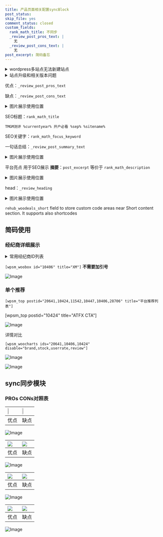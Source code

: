 ```yaml
---
title: 产品页面相关配置syncBlock
post_status: 
skip_file: yes
comment_status: closed
custom_fields:
  rank_math_title: 不同步
  _review_post_pros_text: |
    无
  _review_post_cons_text: |
    无
post_excerpt: 简码备忘
---
```

<details><summary>wordpress多站点无法新建站点</summary>

<li>和报错需要清理cookies一样的原因</li>
<li>wp-config.php里面<code>define( 'SUBDOMAIN_INSTALL', false );//子域名安装</code></li>
<li>新建子站点是用<code>define( 'SUBDOMAIN_INSTALL', true);//子域名安装</code> 完成以后，改成<code>false</code></li>
</details>

<details><summary>站点升级和相关版本问题</summary>

<p>wordpress：5.9.9
woocommerce：7.5.1
出现问题的地方：主题选项里面>><strong>Product layout >>compact style</strong></p>
<p>如何出现没有用过的字段 导致无法保存。先导出配置 然后进行修改，后面再次恢复即可。</p>
<p>出现部分字段无法显示时，需要返回默认布局后，对产品进行保存就好了。</p>
<p></p>
</details>

优点：`_review_post_pros_text`

缺点：`_review_post_cons_text`

<details><summary>图片展示使用位置</summary>

<img src="https://prod-files-secure.s3.us-west-2.amazonaws.com/39ed1227-6d7d-4570-be36-9ccd4a2c4241/f51d3d83-55d4-4bdf-9604-f37ec77ab556/Untitled.png?X-Amz-Algorithm=AWS4-HMAC-SHA256&X-Amz-Content-Sha256=UNSIGNED-PAYLOAD&X-Amz-Credential=ASIAZI2LB466TSIUXQ23%2F20250925%2Fus-west-2%2Fs3%2Faws4_request&X-Amz-Date=20250925T225516Z&X-Amz-Expires=3600&X-Amz-Security-Token=IQoJb3JpZ2luX2VjEPb%2F%2F%2F%2F%2F%2F%2F%2F%2F%2FwEaCXVzLXdlc3QtMiJGMEQCIA2mgcua2GOexccfJP9%2B2Drmd1l0LavnVShPG9tPu77YAiAxXI6pHrUutJaHodB7%2BWiRaHQwZKiuKXbJBKp6wVVQ2yr%2FAwh%2FEAAaDDYzNzQyMzE4MzgwNSIMyzu88HQxX5WeNK6sKtwD%2FVTx2EDagf1u80d6flYcnOtKz7dQoRnHd%2BHgryImS1gS6benZX9C3bnM85KJkXxnyfAE3Ezbgsh6MsaAxEVjPLgRhkr1%2FKieyF8u6jSMJ7Ec%2FUAbrDXZmZJOw413ApjjrYbGsgoAEU5XVZRSBGpgsPMdmjGi9eCgs2DD5Pcjk%2F3O1v4wVnY%2BHvy4STRwmnG9cFLhNfZIZYJvnpPf6yudfPVO3ztM4UwFrXbhmN1ogBTWG2QbyKc5zMyiswwDFVzqtoD6IWFrTyBsd3SYvH1BrSuzjN2qIN1ocSuHJIttuH95d3%2FrhDWsTm843%2Bha2IUoNSr6j11jd5WSAXdbAntaemrW1FsArMEKfyWKzASk%2B%2FeJrKCNXxDIqUlnpH%2FgEpGDqtE1POqD9r7wf2Vd6oG4C2pNbxT6hybuzsgH99DSMukoz%2F0jnJLjQ%2FQjsGkGyUQWfaRNohK6NlBDY0d2QT2B%2FaPtEqgFUrke%2BO0lw2mkvx34%2BEqWVqa%2FrZSYHIYswHqVbyfEqaxAh37tynwuDw%2FQ5IY5cCH%2BmfWL6Qj1agrQvY4qj2VRX3mao%2F2Q0uu%2BF17DyuPMX6mh6QCgt5OopQpSKGkw2G7mQa13h5UfjCcFwz9vZ5z1KtO4%2BAA5uGkwovbWxgY6pgGyrZs4u3%2Ba3FpW%2BbokB8qsaE%2BcJNWLP02VdbemzEvAgxFbkYV1hIyvF4ZJCTMUwbHrEihwYnfFZnZUONsSb884yGWrBxWr1AzWKV6UrsW1DrZABEq9vqZMd7ZSZp%2FLO4ny%2FeVxhR3zFCUV3vphVlRAf2raF834QAGGqObudMCNWTOLuZDl1D8%2BjUz%2Fz0YhTPEKYB04ACyDQKYlhTl%2FxYu1Y5fqB7lt&X-Amz-Signature=2ee46bc29579094f1490c2c5404e5bad7b624472cef4792c3b2b70f972365e65&X-Amz-SignedHeaders=host&x-amz-checksum-mode=ENABLED&x-id=GetObject" alt="Image">
</details>

SEO标题：`rank_math_title`

`TMGM测评 %currentyear% 开户必看 %sep% %sitename%`

SEO关键字：`rank_math_focus_keyword`

一句话总结：`_review_post_summary_text`

<details><summary>图片展示使用位置</summary>

<img src="https://prod-files-secure.s3.us-west-2.amazonaws.com/39ed1227-6d7d-4570-be36-9ccd4a2c4241/4b96a922-296c-4f4e-8630-d1c870cbce01/Untitled.png?X-Amz-Algorithm=AWS4-HMAC-SHA256&X-Amz-Content-Sha256=UNSIGNED-PAYLOAD&X-Amz-Credential=ASIAZI2LB4664ZRY6OKL%2F20250925%2Fus-west-2%2Fs3%2Faws4_request&X-Amz-Date=20250925T225516Z&X-Amz-Expires=3600&X-Amz-Security-Token=IQoJb3JpZ2luX2VjEPb%2F%2F%2F%2F%2F%2F%2F%2F%2F%2FwEaCXVzLXdlc3QtMiJHMEUCIQDBSEksR%2Bvoma60S5kdTTyPlO6PUUZIyCfU6e7iE7GWSQIgGj2EoHBrShyctxBdRTpfzEFAuuZ7UBQ9BVqKtU1IdOIq%2FwMIfxAAGgw2Mzc0MjMxODM4MDUiDGWqKBWmlMgEotzYJircA%2BXHLdlkqX7vKluFStxgsju3aGyXNNhA5oyGo%2FzduOlF8BgxMxmNUlR1vPLyrJ3LSzYLdsjOpTOrNYO1xbxTYguSoOsKVjHbqVe5T6Fbefc%2F1w4stVEu72RsAz1HTTHeE4k5zI0NQtrQnUL3G9x5q651XY%2BKyt0dNyzfEyFmF1T6MtGJZfhXDsjGClimOEBfergpvUoinH0XHw8Jvmf7A%2B7ckdw3NIBDJeEJlQ7Kw1sr1ZIRLGQ7pgbdClQH52PQQxUbTEWtapg9HzkG2XRm0oiPQzl1WEp3KSO9ecMmI5mhybtbWzB1WusJvrqAGddIBiATByyCeW5zlO5ACacGzMgcsZ80H6pLJlNPZwWFwJYuaEv%2BiIMMyQBdJ%2FR1eH0mDudxpbyNHEe9KrB19izsfcZwdrnpVTJk%2BN6ubHBLXZR1ZlY%2F15Wx2dMGJn%2FI%2FrfSVQ%2BdVfKwn9XfRB8%2BmjzquGu7YMbFnPWpmSBQ3nZrn9b1LkDNctfzHogP9E26YMCMjaoXZi%2Fs57QyySL3ueVCY91m6NWiWbdxMPocQ5SR0ijCOVYDCZep732juoOLMIP%2Bwi6DoW1dADygsycFRVjbpQfpgBRcoF7mJHi40S9el0eWOrFW2GaGLbUPRQMuMMn21sYGOqUBQIjCe1U5%2FJwBYLtPKTekdq2Y8R2O9Ow3r3%2Btt3FCENNYEiFXrabmYADOZK%2FwlfaiLspLFiumbFlgjqyMYnbjpANfMJUAmGamxK%2Fl8MBnKtAB6autVTPKhvOVdIotT%2BiVZpb0Na2iDymWwgsrvnwGgpOOkO1iOrw0msR1Nt6k2yD8utYBQFseO3tMylNj6I5sS72qXFFrJ7v2gcif8x1q2DTzzcKC&X-Amz-Signature=40d1b34011e9ce8ebe75bbcf3df7f97552f62d4408d906bfbdb6a9e5a70aa8e2&X-Amz-SignedHeaders=host&x-amz-checksum-mode=ENABLED&x-id=GetObject" alt="Image">
</details>

平台亮点 用于SEO展示 **摘要**：`post_excerpt`  等价于 `rank_math_description`

<details><summary>图片展示使用位置</summary>

<img src="https://prod-files-secure.s3.us-west-2.amazonaws.com/39ed1227-6d7d-4570-be36-9ccd4a2c4241/1ee11f63-b60a-4dfe-a7a7-d58ff23b5d88/Untitled.png?X-Amz-Algorithm=AWS4-HMAC-SHA256&X-Amz-Content-Sha256=UNSIGNED-PAYLOAD&X-Amz-Credential=ASIAZI2LB466Q6WVEB6L%2F20250925%2Fus-west-2%2Fs3%2Faws4_request&X-Amz-Date=20250925T225517Z&X-Amz-Expires=3600&X-Amz-Security-Token=IQoJb3JpZ2luX2VjEPb%2F%2F%2F%2F%2F%2F%2F%2F%2F%2FwEaCXVzLXdlc3QtMiJIMEYCIQDXm3s6PEeq0xvlQPltgRNyUNZkWHwpnIoKOq4eSjICHQIhAOfYXORCjvrSjz%2Bie%2BKe96UAW22D%2BAkSXTFqH8%2FyZiveKv8DCH8QABoMNjM3NDIzMTgzODA1Igx9GysbhxoRNKVy98kq3APi7tbZaCaDat7ZFkCdrWTxjE8rL2K15vIeKWLa6fqa2e0BCaXab6s%2F2igXdvNSlJIX9VkHbHyQMt0DkUau0Q4HmtCheHWfAsm8ADByQbNMuw1h%2B%2Bl94GKuImj7kS2cxtPDwhpd3kzN%2BfthWwIgF9oZMU6H4Wbd2UjYXXuwY8kLPEAw%2B8M7cflCEfa2Nz3COuQtVaWAUOwWqpjeUW03HUGfu8vO%2BbA%2F839hLK4fyDIuFhixLQ0DBdUJCMl0H9Kd0mFQdMvAz6raP113CymoP410yii8uP9h2AwrvSIRRucGJr%2B96xyY%2BpT2AJlX37H2qDs9gjZdJ38PNHd6Fw6iw9a%2F4bC7%2Bp7qhtO9JyIYb3YVFWSyAEMawJXxhVo1XaSsr4HXOlOqyBSloO%2F6hANMVQEbS%2BCfw5qPBXsKMPsvbXFfZG9tq9fLEEuT2%2F%2BCZvTA3p%2FP8xWjy2laqMnBYHlhF%2F0K5AfO%2FhT4cLFIzNHowc%2FbOBwzXkGDB4vPmOukeGl%2F21dGIh%2FPKxtJrEIJdaz7CrdLTYCyCA731ynGLaHWtvxm%2B1vxAhmRWPNTYG41h2M9%2BdSpH4%2B226f8%2F1udzSKID727yTZGHVs0tWaqGWIY5W4KsxO2Ed3xPGJLi9GZ1TC49tbGBjqkAf6sY4%2BHSYrGqlPAiZ8bd8jzEzndng3OPMEwX82uKuboXgWOMA%2BfSRobBocKgKn4px3UdGynwhMdHNZO1Yy%2B%2B84YZg5OXziH4ZDc80mlGyIRnxnr8Qh6417evzLYg%2BCFUThRa62W9a1KULRsPTyPY65453qACHtVnFTMqclaFziuTufGzp%2BIsKdF6M3wlRke1%2FWguedQNDaiYR8vlYsUCTK9aKq1&X-Amz-Signature=4a3586c880b6eb598238ded66f9cd718345095964c5acea8bc4e54d77cfb35c1&X-Amz-SignedHeaders=host&x-amz-checksum-mode=ENABLED&x-id=GetObject" alt="Image">
<img src="https://prod-files-secure.s3.us-west-2.amazonaws.com/39ed1227-6d7d-4570-be36-9ccd4a2c4241/ad4118b5-78d8-4fbe-801e-3b29b5d99c01/Untitled.png?X-Amz-Algorithm=AWS4-HMAC-SHA256&X-Amz-Content-Sha256=UNSIGNED-PAYLOAD&X-Amz-Credential=ASIAZI2LB466Q6WVEB6L%2F20250925%2Fus-west-2%2Fs3%2Faws4_request&X-Amz-Date=20250925T225517Z&X-Amz-Expires=3600&X-Amz-Security-Token=IQoJb3JpZ2luX2VjEPb%2F%2F%2F%2F%2F%2F%2F%2F%2F%2FwEaCXVzLXdlc3QtMiJIMEYCIQDXm3s6PEeq0xvlQPltgRNyUNZkWHwpnIoKOq4eSjICHQIhAOfYXORCjvrSjz%2Bie%2BKe96UAW22D%2BAkSXTFqH8%2FyZiveKv8DCH8QABoMNjM3NDIzMTgzODA1Igx9GysbhxoRNKVy98kq3APi7tbZaCaDat7ZFkCdrWTxjE8rL2K15vIeKWLa6fqa2e0BCaXab6s%2F2igXdvNSlJIX9VkHbHyQMt0DkUau0Q4HmtCheHWfAsm8ADByQbNMuw1h%2B%2Bl94GKuImj7kS2cxtPDwhpd3kzN%2BfthWwIgF9oZMU6H4Wbd2UjYXXuwY8kLPEAw%2B8M7cflCEfa2Nz3COuQtVaWAUOwWqpjeUW03HUGfu8vO%2BbA%2F839hLK4fyDIuFhixLQ0DBdUJCMl0H9Kd0mFQdMvAz6raP113CymoP410yii8uP9h2AwrvSIRRucGJr%2B96xyY%2BpT2AJlX37H2qDs9gjZdJ38PNHd6Fw6iw9a%2F4bC7%2Bp7qhtO9JyIYb3YVFWSyAEMawJXxhVo1XaSsr4HXOlOqyBSloO%2F6hANMVQEbS%2BCfw5qPBXsKMPsvbXFfZG9tq9fLEEuT2%2F%2BCZvTA3p%2FP8xWjy2laqMnBYHlhF%2F0K5AfO%2FhT4cLFIzNHowc%2FbOBwzXkGDB4vPmOukeGl%2F21dGIh%2FPKxtJrEIJdaz7CrdLTYCyCA731ynGLaHWtvxm%2B1vxAhmRWPNTYG41h2M9%2BdSpH4%2B226f8%2F1udzSKID727yTZGHVs0tWaqGWIY5W4KsxO2Ed3xPGJLi9GZ1TC49tbGBjqkAf6sY4%2BHSYrGqlPAiZ8bd8jzEzndng3OPMEwX82uKuboXgWOMA%2BfSRobBocKgKn4px3UdGynwhMdHNZO1Yy%2B%2B84YZg5OXziH4ZDc80mlGyIRnxnr8Qh6417evzLYg%2BCFUThRa62W9a1KULRsPTyPY65453qACHtVnFTMqclaFziuTufGzp%2BIsKdF6M3wlRke1%2FWguedQNDaiYR8vlYsUCTK9aKq1&X-Amz-Signature=ae8fd92498ba52cd3972cb5389a4e98c2fbd101ff2cda720630931d7cf59cf39&X-Amz-SignedHeaders=host&x-amz-checksum-mode=ENABLED&x-id=GetObject" alt="Image">
<img src="https://prod-files-secure.s3.us-west-2.amazonaws.com/39ed1227-6d7d-4570-be36-9ccd4a2c4241/a38cf7c9-a79c-4b64-9e94-13589fe0758b/Untitled.png?X-Amz-Algorithm=AWS4-HMAC-SHA256&X-Amz-Content-Sha256=UNSIGNED-PAYLOAD&X-Amz-Credential=ASIAZI2LB466Q6WVEB6L%2F20250925%2Fus-west-2%2Fs3%2Faws4_request&X-Amz-Date=20250925T225517Z&X-Amz-Expires=3600&X-Amz-Security-Token=IQoJb3JpZ2luX2VjEPb%2F%2F%2F%2F%2F%2F%2F%2F%2F%2FwEaCXVzLXdlc3QtMiJIMEYCIQDXm3s6PEeq0xvlQPltgRNyUNZkWHwpnIoKOq4eSjICHQIhAOfYXORCjvrSjz%2Bie%2BKe96UAW22D%2BAkSXTFqH8%2FyZiveKv8DCH8QABoMNjM3NDIzMTgzODA1Igx9GysbhxoRNKVy98kq3APi7tbZaCaDat7ZFkCdrWTxjE8rL2K15vIeKWLa6fqa2e0BCaXab6s%2F2igXdvNSlJIX9VkHbHyQMt0DkUau0Q4HmtCheHWfAsm8ADByQbNMuw1h%2B%2Bl94GKuImj7kS2cxtPDwhpd3kzN%2BfthWwIgF9oZMU6H4Wbd2UjYXXuwY8kLPEAw%2B8M7cflCEfa2Nz3COuQtVaWAUOwWqpjeUW03HUGfu8vO%2BbA%2F839hLK4fyDIuFhixLQ0DBdUJCMl0H9Kd0mFQdMvAz6raP113CymoP410yii8uP9h2AwrvSIRRucGJr%2B96xyY%2BpT2AJlX37H2qDs9gjZdJ38PNHd6Fw6iw9a%2F4bC7%2Bp7qhtO9JyIYb3YVFWSyAEMawJXxhVo1XaSsr4HXOlOqyBSloO%2F6hANMVQEbS%2BCfw5qPBXsKMPsvbXFfZG9tq9fLEEuT2%2F%2BCZvTA3p%2FP8xWjy2laqMnBYHlhF%2F0K5AfO%2FhT4cLFIzNHowc%2FbOBwzXkGDB4vPmOukeGl%2F21dGIh%2FPKxtJrEIJdaz7CrdLTYCyCA731ynGLaHWtvxm%2B1vxAhmRWPNTYG41h2M9%2BdSpH4%2B226f8%2F1udzSKID727yTZGHVs0tWaqGWIY5W4KsxO2Ed3xPGJLi9GZ1TC49tbGBjqkAf6sY4%2BHSYrGqlPAiZ8bd8jzEzndng3OPMEwX82uKuboXgWOMA%2BfSRobBocKgKn4px3UdGynwhMdHNZO1Yy%2B%2B84YZg5OXziH4ZDc80mlGyIRnxnr8Qh6417evzLYg%2BCFUThRa62W9a1KULRsPTyPY65453qACHtVnFTMqclaFziuTufGzp%2BIsKdF6M3wlRke1%2FWguedQNDaiYR8vlYsUCTK9aKq1&X-Amz-Signature=f068838552d01ef94391b5627fbde58d6338d6fec62cc13c0d1792c125e47c60&X-Amz-SignedHeaders=host&x-amz-checksum-mode=ENABLED&x-id=GetObject" alt="Image">
<img src="https://prod-files-secure.s3.us-west-2.amazonaws.com/39ed1227-6d7d-4570-be36-9ccd4a2c4241/7da6fc1e-d2ac-42ae-8c75-cb5749aa18f6/Untitled.png?X-Amz-Algorithm=AWS4-HMAC-SHA256&X-Amz-Content-Sha256=UNSIGNED-PAYLOAD&X-Amz-Credential=ASIAZI2LB466Q6WVEB6L%2F20250925%2Fus-west-2%2Fs3%2Faws4_request&X-Amz-Date=20250925T225517Z&X-Amz-Expires=3600&X-Amz-Security-Token=IQoJb3JpZ2luX2VjEPb%2F%2F%2F%2F%2F%2F%2F%2F%2F%2FwEaCXVzLXdlc3QtMiJIMEYCIQDXm3s6PEeq0xvlQPltgRNyUNZkWHwpnIoKOq4eSjICHQIhAOfYXORCjvrSjz%2Bie%2BKe96UAW22D%2BAkSXTFqH8%2FyZiveKv8DCH8QABoMNjM3NDIzMTgzODA1Igx9GysbhxoRNKVy98kq3APi7tbZaCaDat7ZFkCdrWTxjE8rL2K15vIeKWLa6fqa2e0BCaXab6s%2F2igXdvNSlJIX9VkHbHyQMt0DkUau0Q4HmtCheHWfAsm8ADByQbNMuw1h%2B%2Bl94GKuImj7kS2cxtPDwhpd3kzN%2BfthWwIgF9oZMU6H4Wbd2UjYXXuwY8kLPEAw%2B8M7cflCEfa2Nz3COuQtVaWAUOwWqpjeUW03HUGfu8vO%2BbA%2F839hLK4fyDIuFhixLQ0DBdUJCMl0H9Kd0mFQdMvAz6raP113CymoP410yii8uP9h2AwrvSIRRucGJr%2B96xyY%2BpT2AJlX37H2qDs9gjZdJ38PNHd6Fw6iw9a%2F4bC7%2Bp7qhtO9JyIYb3YVFWSyAEMawJXxhVo1XaSsr4HXOlOqyBSloO%2F6hANMVQEbS%2BCfw5qPBXsKMPsvbXFfZG9tq9fLEEuT2%2F%2BCZvTA3p%2FP8xWjy2laqMnBYHlhF%2F0K5AfO%2FhT4cLFIzNHowc%2FbOBwzXkGDB4vPmOukeGl%2F21dGIh%2FPKxtJrEIJdaz7CrdLTYCyCA731ynGLaHWtvxm%2B1vxAhmRWPNTYG41h2M9%2BdSpH4%2B226f8%2F1udzSKID727yTZGHVs0tWaqGWIY5W4KsxO2Ed3xPGJLi9GZ1TC49tbGBjqkAf6sY4%2BHSYrGqlPAiZ8bd8jzEzndng3OPMEwX82uKuboXgWOMA%2BfSRobBocKgKn4px3UdGynwhMdHNZO1Yy%2B%2B84YZg5OXziH4ZDc80mlGyIRnxnr8Qh6417evzLYg%2BCFUThRa62W9a1KULRsPTyPY65453qACHtVnFTMqclaFziuTufGzp%2BIsKdF6M3wlRke1%2FWguedQNDaiYR8vlYsUCTK9aKq1&X-Amz-Signature=616fbe610ea22625746a288e598295e69433069c941851ad568eafb1b62ca55f&X-Amz-SignedHeaders=host&x-amz-checksum-mode=ENABLED&x-id=GetObject" alt="Image">
<img src="https://prod-files-secure.s3.us-west-2.amazonaws.com/39ed1227-6d7d-4570-be36-9ccd4a2c4241/7e97f40a-eaee-47f5-b2f9-475f96808fa7/Untitled.png?X-Amz-Algorithm=AWS4-HMAC-SHA256&X-Amz-Content-Sha256=UNSIGNED-PAYLOAD&X-Amz-Credential=ASIAZI2LB466Q6WVEB6L%2F20250925%2Fus-west-2%2Fs3%2Faws4_request&X-Amz-Date=20250925T225517Z&X-Amz-Expires=3600&X-Amz-Security-Token=IQoJb3JpZ2luX2VjEPb%2F%2F%2F%2F%2F%2F%2F%2F%2F%2FwEaCXVzLXdlc3QtMiJIMEYCIQDXm3s6PEeq0xvlQPltgRNyUNZkWHwpnIoKOq4eSjICHQIhAOfYXORCjvrSjz%2Bie%2BKe96UAW22D%2BAkSXTFqH8%2FyZiveKv8DCH8QABoMNjM3NDIzMTgzODA1Igx9GysbhxoRNKVy98kq3APi7tbZaCaDat7ZFkCdrWTxjE8rL2K15vIeKWLa6fqa2e0BCaXab6s%2F2igXdvNSlJIX9VkHbHyQMt0DkUau0Q4HmtCheHWfAsm8ADByQbNMuw1h%2B%2Bl94GKuImj7kS2cxtPDwhpd3kzN%2BfthWwIgF9oZMU6H4Wbd2UjYXXuwY8kLPEAw%2B8M7cflCEfa2Nz3COuQtVaWAUOwWqpjeUW03HUGfu8vO%2BbA%2F839hLK4fyDIuFhixLQ0DBdUJCMl0H9Kd0mFQdMvAz6raP113CymoP410yii8uP9h2AwrvSIRRucGJr%2B96xyY%2BpT2AJlX37H2qDs9gjZdJ38PNHd6Fw6iw9a%2F4bC7%2Bp7qhtO9JyIYb3YVFWSyAEMawJXxhVo1XaSsr4HXOlOqyBSloO%2F6hANMVQEbS%2BCfw5qPBXsKMPsvbXFfZG9tq9fLEEuT2%2F%2BCZvTA3p%2FP8xWjy2laqMnBYHlhF%2F0K5AfO%2FhT4cLFIzNHowc%2FbOBwzXkGDB4vPmOukeGl%2F21dGIh%2FPKxtJrEIJdaz7CrdLTYCyCA731ynGLaHWtvxm%2B1vxAhmRWPNTYG41h2M9%2BdSpH4%2B226f8%2F1udzSKID727yTZGHVs0tWaqGWIY5W4KsxO2Ed3xPGJLi9GZ1TC49tbGBjqkAf6sY4%2BHSYrGqlPAiZ8bd8jzEzndng3OPMEwX82uKuboXgWOMA%2BfSRobBocKgKn4px3UdGynwhMdHNZO1Yy%2B%2B84YZg5OXziH4ZDc80mlGyIRnxnr8Qh6417evzLYg%2BCFUThRa62W9a1KULRsPTyPY65453qACHtVnFTMqclaFziuTufGzp%2BIsKdF6M3wlRke1%2FWguedQNDaiYR8vlYsUCTK9aKq1&X-Amz-Signature=df3ed8ea7320fefaf9946066af0a8effe3cceb8002719ad9092bb4f32c37b9fe&X-Amz-SignedHeaders=host&x-amz-checksum-mode=ENABLED&x-id=GetObject" alt="Image">
</details>

head：`_review_heading`

<details><summary>图片展示使用位置</summary>

<img src="https://prod-files-secure.s3.us-west-2.amazonaws.com/39ed1227-6d7d-4570-be36-9ccd4a2c4241/3a4650ad-9887-415c-889a-edd51fa54f27/Untitled.png?X-Amz-Algorithm=AWS4-HMAC-SHA256&X-Amz-Content-Sha256=UNSIGNED-PAYLOAD&X-Amz-Credential=ASIAZI2LB4662QKFWJNS%2F20250925%2Fus-west-2%2Fs3%2Faws4_request&X-Amz-Date=20250925T225517Z&X-Amz-Expires=3600&X-Amz-Security-Token=IQoJb3JpZ2luX2VjEPb%2F%2F%2F%2F%2F%2F%2F%2F%2F%2FwEaCXVzLXdlc3QtMiJHMEUCIA62KUvEywVKXmk%2F%2FW6VZvdrD5qCO5V4cezvMy3XjHGaAiEAk745l1J5P2mZbu1oucbGcLGfD%2Bh7F4%2Ff4FT%2F%2Bh%2BYstwq%2FwMIfxAAGgw2Mzc0MjMxODM4MDUiDN9%2F5Ai1WF7mr1kpFCrcAzf3ckgUZuuDrTUQZihC5a7IE8cVms%2BfJpNegExRum9iU2wnEl1IVhopmLrDdNZYsrBHqWwAw8s5wy%2FTgoYwtKmQnunHcv83W31i7GMkvBtgqY33qHJniSGVnB%2BYa%2F1l3fLP%2BrinDPLG6LnUNy3y4%2FvXPFZ%2FpAFaXErvU6U5rdE3VpPr6MykcNqPxaB7aivLSUdIOiBE%2BX723qJN9Yl%2FHN0ABJCDgpKz%2BUGtpZIFvW45FWHPBSxM6JN%2Bc3sI8t216gEPz8ZSl5lmhyB6e1%2BAWvaENu1ySAcQRJPb5aHSUa7IJ7v59xMzOeg6ujdcZRH8eYO4ljOYAv715Wflb%2BiIM18uTJUnz0xYWyqtaWRLflwTkPF69zEWFm4Qs%2BFI0Jx%2FL0S7ORKgnDqZl8L0XodJb3%2BZBOvcuTh6JJpv28sHO%2B45a4Qzyx%2BLOHAepB1BrpLNVcaeo6F%2FMyRNkdLGoKeHT5FOwwHMfsDkqfDv8mMpA7WCtw%2BkK26xUdsXku7gcssZxnMkXbSoCdE%2FhZZ89TiWNBs4MqiWMs8VUq2VumIq5HoL%2BEhmww046Mw6PM26pL1yzV78%2FcN9n78KGEB62wwRqq%2BHKjJuADwGy0ELuI81%2FrXPgvOHhASXLEfzwFp%2BMML21sYGOqUBmbg%2FzYDvTblSLFjvqUBjWw0EELYXll79cc4vOUU3zr2673Er8kGYNwo7UGv4k3NWGaS1CgPozYboh8j7TnyISuW8cnOBwx21phLCHgeGZT%2FsLgiR5k%2BYO07UlPOssm5aUCcA3%2FTTRnXKpEvGfN9ad8PcgwYAABrpNRzHv1yF9SrmW802nGpdJHov5hbXEy8EzXVdSPPrBXlbIAVKzdiB31ms2q56&X-Amz-Signature=3e14c871def1ddf1b379ae95acc1561303115ec7c1afb09e00e3e81ba95ccefb&X-Amz-SignedHeaders=host&x-amz-checksum-mode=ENABLED&x-id=GetObject" alt="Image">
</details>

`rehub_woodeals_short`	field to store custom code areas near Short content section. It supports also shortcodes



## 简码使用

### 经纪商详细展示

<details><summary>常用经纪商ID列表</summary>

<pre><code class="php">嘉盛 ===> 20641  [wpsm_woobox id="20641" title="嘉盛"]
易信easymarkets ===> 11542  [wpsm_woobox id="11542" title="易信easymarkets"]
ATFX外汇 ===> 10424  [wpsm_woobox id="10424" title="ATFX"]
XM ===> 10406  [wpsm_woobox id="10406" title="XM"]
TMGM ===> 29622  [wpsm_woobox id="29622" title="TMGM"]
HYCM ===> 10447  [wpsm_woobox id="10447" title="HYCM"]
fpmarkets澳福外汇 ===> 20639  [wpsm_woobox id="20639" title="fpmarkets澳福外汇"]</code></pre>
</details>

`[wpsm_woobox id="10406" title="XM"]` **不需要加引号**

![Image](https://prod-files-secure.s3.us-west-2.amazonaws.com/39ed1227-6d7d-4570-be36-9ccd4a2c4241/4f898f9d-0fa7-4e43-acd3-ac6bc7be575a/Untitled.png?X-Amz-Algorithm=AWS4-HMAC-SHA256&X-Amz-Content-Sha256=UNSIGNED-PAYLOAD&X-Amz-Credential=ASIAZI2LB466W7TAOMDS%2F20250925%2Fus-west-2%2Fs3%2Faws4_request&X-Amz-Date=20250925T225515Z&X-Amz-Expires=3600&X-Amz-Security-Token=IQoJb3JpZ2luX2VjEPb%2F%2F%2F%2F%2F%2F%2F%2F%2F%2FwEaCXVzLXdlc3QtMiJIMEYCIQCTNAoMsTrYKj%2FetzabbD2QM5HX%2FU1a9atorwVKyLMqsAIhAM7f5weTlcI6kT1oQiAxEZQyZoJ2PGt5rvJaPZjcvRNXKv8DCH8QABoMNjM3NDIzMTgzODA1Igx9R%2F2Bj2OSw82YnRQq3ANHZZhI9naTOBj8YkEMebeuhVYguYC216XPTWJJ9TXO82Wrkz96Q7YzOMeYAeAhSpX9RwAOqhpSTTq2n64Ua7l7JtBViTtA6idQBJLS%2FSoEDbyKXm8U5wfZT5yJGdA0Ix8C7fy%2BGzcdnkYAm%2BNhl0NWOzOMJfNeQE4s0x8LKkAavybyDcWjitaa0nAB2j8UQ%2BgrXOW6bGsp5zxXVw9NvqMAaaSxqklUF39NjII24x6%2BuHYh%2BJel4N7AAhuIOFuR5vwD%2FiG6zFO8Qb69sFdgbMs%2B3p3TqnghWg6pSE4%2FCzm3CyVAOHEtH17uHFaF6uzGWDaMj7m%2Bvoh%2FkuTaH2MxmVgktuYEJMe1EY6mbDwKRc1Z%2FNB6PPCJabx19YMsv%2FUvxeRIXcHaLICm4cXwiEdYPyFtGeZKu3d3DCss5%2FTdsda955T59xGFDCkI9vZoeiGD%2B%2BBPKeSc7ASPcdisOhpr8cXx%2B21CrAabfvUrUnB7Z2fRt054vEPoYIzau0ICYLNyGn0%2FbpN0hpofQClDR8MDSkH%2F0CVUMJU6tgqg9O%2BJ4COQvdXeGwzPIhqk3xsk5Q7z0UJL4DKKYOLqvXNyKJ%2Fhd8HVOVfsPDWSwCyXfCZQ0jZBlEF5rkAO6OTC4NrMFTDk9dbGBjqkAbQW7I6uo4aFaxkJiWHWtG25gf%2FwF05PBHRG5cw5H%2B4nQDDijKBCDnIeOdMAyoT7TjwerF5T2TSilLBtSDwVHTFagVBxyze9%2FEMCgh4GADZkpN3Jisri1pO4u3gwcHx6OVcjT%2BJm8YdLeDhViHw%2Ffz6PPVi5l0gYxSyTXXntzSvhLnx%2FVOCjXU01%2Flhlgxz2ZwSHafQosqubLO%2FnQnPuZJSjFVrA&X-Amz-Signature=20346cfccb77d1e6cff6c2c42bd725a8f406dbe1e9b6023d81225ed59c9e58ff&X-Amz-SignedHeaders=host&x-amz-checksum-mode=ENABLED&x-id=GetObject)

### 单个推荐
`[wpsm_top postid="20641,10424,11542,10447,10406,28706" title="平台推荐列表"]`

[wpsm_top postid="10424" title="ATFX CTA"]

![Image](https://prod-files-secure.s3.us-west-2.amazonaws.com/39ed1227-6d7d-4570-be36-9ccd4a2c4241/5ac620dc-51a8-48b6-b55d-91f47299193c/Untitled.png?X-Amz-Algorithm=AWS4-HMAC-SHA256&X-Amz-Content-Sha256=UNSIGNED-PAYLOAD&X-Amz-Credential=ASIAZI2LB466W7TAOMDS%2F20250925%2Fus-west-2%2Fs3%2Faws4_request&X-Amz-Date=20250925T225515Z&X-Amz-Expires=3600&X-Amz-Security-Token=IQoJb3JpZ2luX2VjEPb%2F%2F%2F%2F%2F%2F%2F%2F%2F%2FwEaCXVzLXdlc3QtMiJIMEYCIQCTNAoMsTrYKj%2FetzabbD2QM5HX%2FU1a9atorwVKyLMqsAIhAM7f5weTlcI6kT1oQiAxEZQyZoJ2PGt5rvJaPZjcvRNXKv8DCH8QABoMNjM3NDIzMTgzODA1Igx9R%2F2Bj2OSw82YnRQq3ANHZZhI9naTOBj8YkEMebeuhVYguYC216XPTWJJ9TXO82Wrkz96Q7YzOMeYAeAhSpX9RwAOqhpSTTq2n64Ua7l7JtBViTtA6idQBJLS%2FSoEDbyKXm8U5wfZT5yJGdA0Ix8C7fy%2BGzcdnkYAm%2BNhl0NWOzOMJfNeQE4s0x8LKkAavybyDcWjitaa0nAB2j8UQ%2BgrXOW6bGsp5zxXVw9NvqMAaaSxqklUF39NjII24x6%2BuHYh%2BJel4N7AAhuIOFuR5vwD%2FiG6zFO8Qb69sFdgbMs%2B3p3TqnghWg6pSE4%2FCzm3CyVAOHEtH17uHFaF6uzGWDaMj7m%2Bvoh%2FkuTaH2MxmVgktuYEJMe1EY6mbDwKRc1Z%2FNB6PPCJabx19YMsv%2FUvxeRIXcHaLICm4cXwiEdYPyFtGeZKu3d3DCss5%2FTdsda955T59xGFDCkI9vZoeiGD%2B%2BBPKeSc7ASPcdisOhpr8cXx%2B21CrAabfvUrUnB7Z2fRt054vEPoYIzau0ICYLNyGn0%2FbpN0hpofQClDR8MDSkH%2F0CVUMJU6tgqg9O%2BJ4COQvdXeGwzPIhqk3xsk5Q7z0UJL4DKKYOLqvXNyKJ%2Fhd8HVOVfsPDWSwCyXfCZQ0jZBlEF5rkAO6OTC4NrMFTDk9dbGBjqkAbQW7I6uo4aFaxkJiWHWtG25gf%2FwF05PBHRG5cw5H%2B4nQDDijKBCDnIeOdMAyoT7TjwerF5T2TSilLBtSDwVHTFagVBxyze9%2FEMCgh4GADZkpN3Jisri1pO4u3gwcHx6OVcjT%2BJm8YdLeDhViHw%2Ffz6PPVi5l0gYxSyTXXntzSvhLnx%2FVOCjXU01%2Flhlgxz2ZwSHafQosqubLO%2FnQnPuZJSjFVrA&X-Amz-Signature=ca71535cad50abd7634e1d8670dc7b70b56eaccf07470460eaeb623121ce79d2&X-Amz-SignedHeaders=host&x-amz-checksum-mode=ENABLED&x-id=GetObject)

详情对比

`[wpsm_woocharts ids="20641,10406,10424" disable="brand,stock,userrate,review"]`

![Image](https://prod-files-secure.s3.us-west-2.amazonaws.com/39ed1227-6d7d-4570-be36-9ccd4a2c4241/bf3ba45f-b9f3-4295-8aef-b4a495fd25f4/Untitled.png?X-Amz-Algorithm=AWS4-HMAC-SHA256&X-Amz-Content-Sha256=UNSIGNED-PAYLOAD&X-Amz-Credential=ASIAZI2LB466W7TAOMDS%2F20250925%2Fus-west-2%2Fs3%2Faws4_request&X-Amz-Date=20250925T225515Z&X-Amz-Expires=3600&X-Amz-Security-Token=IQoJb3JpZ2luX2VjEPb%2F%2F%2F%2F%2F%2F%2F%2F%2F%2FwEaCXVzLXdlc3QtMiJIMEYCIQCTNAoMsTrYKj%2FetzabbD2QM5HX%2FU1a9atorwVKyLMqsAIhAM7f5weTlcI6kT1oQiAxEZQyZoJ2PGt5rvJaPZjcvRNXKv8DCH8QABoMNjM3NDIzMTgzODA1Igx9R%2F2Bj2OSw82YnRQq3ANHZZhI9naTOBj8YkEMebeuhVYguYC216XPTWJJ9TXO82Wrkz96Q7YzOMeYAeAhSpX9RwAOqhpSTTq2n64Ua7l7JtBViTtA6idQBJLS%2FSoEDbyKXm8U5wfZT5yJGdA0Ix8C7fy%2BGzcdnkYAm%2BNhl0NWOzOMJfNeQE4s0x8LKkAavybyDcWjitaa0nAB2j8UQ%2BgrXOW6bGsp5zxXVw9NvqMAaaSxqklUF39NjII24x6%2BuHYh%2BJel4N7AAhuIOFuR5vwD%2FiG6zFO8Qb69sFdgbMs%2B3p3TqnghWg6pSE4%2FCzm3CyVAOHEtH17uHFaF6uzGWDaMj7m%2Bvoh%2FkuTaH2MxmVgktuYEJMe1EY6mbDwKRc1Z%2FNB6PPCJabx19YMsv%2FUvxeRIXcHaLICm4cXwiEdYPyFtGeZKu3d3DCss5%2FTdsda955T59xGFDCkI9vZoeiGD%2B%2BBPKeSc7ASPcdisOhpr8cXx%2B21CrAabfvUrUnB7Z2fRt054vEPoYIzau0ICYLNyGn0%2FbpN0hpofQClDR8MDSkH%2F0CVUMJU6tgqg9O%2BJ4COQvdXeGwzPIhqk3xsk5Q7z0UJL4DKKYOLqvXNyKJ%2Fhd8HVOVfsPDWSwCyXfCZQ0jZBlEF5rkAO6OTC4NrMFTDk9dbGBjqkAbQW7I6uo4aFaxkJiWHWtG25gf%2FwF05PBHRG5cw5H%2B4nQDDijKBCDnIeOdMAyoT7TjwerF5T2TSilLBtSDwVHTFagVBxyze9%2FEMCgh4GADZkpN3Jisri1pO4u3gwcHx6OVcjT%2BJm8YdLeDhViHw%2Ffz6PPVi5l0gYxSyTXXntzSvhLnx%2FVOCjXU01%2Flhlgxz2ZwSHafQosqubLO%2FnQnPuZJSjFVrA&X-Amz-Signature=240b76a7651a25cde5bdbf21b7e292715a4f91a99d30d6ed7e7e47e3a925c37c&X-Amz-SignedHeaders=host&x-amz-checksum-mode=ENABLED&x-id=GetObject)

![Image](https://prod-files-secure.s3.us-west-2.amazonaws.com/39ed1227-6d7d-4570-be36-9ccd4a2c4241/30bc56ef-f383-4b48-9768-2ebc9e436ec0/Untitled.png?X-Amz-Algorithm=AWS4-HMAC-SHA256&X-Amz-Content-Sha256=UNSIGNED-PAYLOAD&X-Amz-Credential=ASIAZI2LB466W7TAOMDS%2F20250925%2Fus-west-2%2Fs3%2Faws4_request&X-Amz-Date=20250925T225515Z&X-Amz-Expires=3600&X-Amz-Security-Token=IQoJb3JpZ2luX2VjEPb%2F%2F%2F%2F%2F%2F%2F%2F%2F%2FwEaCXVzLXdlc3QtMiJIMEYCIQCTNAoMsTrYKj%2FetzabbD2QM5HX%2FU1a9atorwVKyLMqsAIhAM7f5weTlcI6kT1oQiAxEZQyZoJ2PGt5rvJaPZjcvRNXKv8DCH8QABoMNjM3NDIzMTgzODA1Igx9R%2F2Bj2OSw82YnRQq3ANHZZhI9naTOBj8YkEMebeuhVYguYC216XPTWJJ9TXO82Wrkz96Q7YzOMeYAeAhSpX9RwAOqhpSTTq2n64Ua7l7JtBViTtA6idQBJLS%2FSoEDbyKXm8U5wfZT5yJGdA0Ix8C7fy%2BGzcdnkYAm%2BNhl0NWOzOMJfNeQE4s0x8LKkAavybyDcWjitaa0nAB2j8UQ%2BgrXOW6bGsp5zxXVw9NvqMAaaSxqklUF39NjII24x6%2BuHYh%2BJel4N7AAhuIOFuR5vwD%2FiG6zFO8Qb69sFdgbMs%2B3p3TqnghWg6pSE4%2FCzm3CyVAOHEtH17uHFaF6uzGWDaMj7m%2Bvoh%2FkuTaH2MxmVgktuYEJMe1EY6mbDwKRc1Z%2FNB6PPCJabx19YMsv%2FUvxeRIXcHaLICm4cXwiEdYPyFtGeZKu3d3DCss5%2FTdsda955T59xGFDCkI9vZoeiGD%2B%2BBPKeSc7ASPcdisOhpr8cXx%2B21CrAabfvUrUnB7Z2fRt054vEPoYIzau0ICYLNyGn0%2FbpN0hpofQClDR8MDSkH%2F0CVUMJU6tgqg9O%2BJ4COQvdXeGwzPIhqk3xsk5Q7z0UJL4DKKYOLqvXNyKJ%2Fhd8HVOVfsPDWSwCyXfCZQ0jZBlEF5rkAO6OTC4NrMFTDk9dbGBjqkAbQW7I6uo4aFaxkJiWHWtG25gf%2FwF05PBHRG5cw5H%2B4nQDDijKBCDnIeOdMAyoT7TjwerF5T2TSilLBtSDwVHTFagVBxyze9%2FEMCgh4GADZkpN3Jisri1pO4u3gwcHx6OVcjT%2BJm8YdLeDhViHw%2Ffz6PPVi5l0gYxSyTXXntzSvhLnx%2FVOCjXU01%2Flhlgxz2ZwSHafQosqubLO%2FnQnPuZJSjFVrA&X-Amz-Signature=3619b1d21ae0b7985b15a8b18fd587c71a8294ab9ff589291ee409c1e439fd61&X-Amz-SignedHeaders=host&x-amz-checksum-mode=ENABLED&x-id=GetObject)

## sync同步模块

### PROs CONs对照表

| <img src="https://cdn.ifttt.fun/gh/jarlin8/OSS@main/icons/customize/pros.svg" height="auto" width="37.3%"> | <img src="https://cdn.ifttt.fun/gh/jarlin8/OSS@main/icons/customize/cons.svg" height="auto" width="28.8%"> |
| :--- | :--- |
| 优点 | 缺点 |

![Image](https://prod-files-secure.s3.us-west-2.amazonaws.com/39ed1227-6d7d-4570-be36-9ccd4a2c4241/8742b755-dfb5-4004-9a5f-d6e561664bd8/Untitled.png?X-Amz-Algorithm=AWS4-HMAC-SHA256&X-Amz-Content-Sha256=UNSIGNED-PAYLOAD&X-Amz-Credential=ASIAZI2LB466W7TAOMDS%2F20250925%2Fus-west-2%2Fs3%2Faws4_request&X-Amz-Date=20250925T225515Z&X-Amz-Expires=3600&X-Amz-Security-Token=IQoJb3JpZ2luX2VjEPb%2F%2F%2F%2F%2F%2F%2F%2F%2F%2FwEaCXVzLXdlc3QtMiJIMEYCIQCTNAoMsTrYKj%2FetzabbD2QM5HX%2FU1a9atorwVKyLMqsAIhAM7f5weTlcI6kT1oQiAxEZQyZoJ2PGt5rvJaPZjcvRNXKv8DCH8QABoMNjM3NDIzMTgzODA1Igx9R%2F2Bj2OSw82YnRQq3ANHZZhI9naTOBj8YkEMebeuhVYguYC216XPTWJJ9TXO82Wrkz96Q7YzOMeYAeAhSpX9RwAOqhpSTTq2n64Ua7l7JtBViTtA6idQBJLS%2FSoEDbyKXm8U5wfZT5yJGdA0Ix8C7fy%2BGzcdnkYAm%2BNhl0NWOzOMJfNeQE4s0x8LKkAavybyDcWjitaa0nAB2j8UQ%2BgrXOW6bGsp5zxXVw9NvqMAaaSxqklUF39NjII24x6%2BuHYh%2BJel4N7AAhuIOFuR5vwD%2FiG6zFO8Qb69sFdgbMs%2B3p3TqnghWg6pSE4%2FCzm3CyVAOHEtH17uHFaF6uzGWDaMj7m%2Bvoh%2FkuTaH2MxmVgktuYEJMe1EY6mbDwKRc1Z%2FNB6PPCJabx19YMsv%2FUvxeRIXcHaLICm4cXwiEdYPyFtGeZKu3d3DCss5%2FTdsda955T59xGFDCkI9vZoeiGD%2B%2BBPKeSc7ASPcdisOhpr8cXx%2B21CrAabfvUrUnB7Z2fRt054vEPoYIzau0ICYLNyGn0%2FbpN0hpofQClDR8MDSkH%2F0CVUMJU6tgqg9O%2BJ4COQvdXeGwzPIhqk3xsk5Q7z0UJL4DKKYOLqvXNyKJ%2Fhd8HVOVfsPDWSwCyXfCZQ0jZBlEF5rkAO6OTC4NrMFTDk9dbGBjqkAbQW7I6uo4aFaxkJiWHWtG25gf%2FwF05PBHRG5cw5H%2B4nQDDijKBCDnIeOdMAyoT7TjwerF5T2TSilLBtSDwVHTFagVBxyze9%2FEMCgh4GADZkpN3Jisri1pO4u3gwcHx6OVcjT%2BJm8YdLeDhViHw%2Ffz6PPVi5l0gYxSyTXXntzSvhLnx%2FVOCjXU01%2Flhlgxz2ZwSHafQosqubLO%2FnQnPuZJSjFVrA&X-Amz-Signature=ccc8b089151d2951fa4f6d2759261fdeabf93a700f8bb51d645f420b797bebbb&X-Amz-SignedHeaders=host&x-amz-checksum-mode=ENABLED&x-id=GetObject)

| <img src="https://cdn.ifttt.fun/gh/jarlin8/OSS@main/icons/customize/pros1.svg" height="auto"> | <img src="https://cdn.ifttt.fun/gh/jarlin8/OSS@main/icons/customize/cons1.svg" height="auto"> |
| :--- | :--- |
| 优点 | 缺点 |

![Image](https://prod-files-secure.s3.us-west-2.amazonaws.com/39ed1227-6d7d-4570-be36-9ccd4a2c4241/806358f8-c9c4-4e17-bb35-c6c76a5397a5/Untitled.png?X-Amz-Algorithm=AWS4-HMAC-SHA256&X-Amz-Content-Sha256=UNSIGNED-PAYLOAD&X-Amz-Credential=ASIAZI2LB466W7TAOMDS%2F20250925%2Fus-west-2%2Fs3%2Faws4_request&X-Amz-Date=20250925T225515Z&X-Amz-Expires=3600&X-Amz-Security-Token=IQoJb3JpZ2luX2VjEPb%2F%2F%2F%2F%2F%2F%2F%2F%2F%2FwEaCXVzLXdlc3QtMiJIMEYCIQCTNAoMsTrYKj%2FetzabbD2QM5HX%2FU1a9atorwVKyLMqsAIhAM7f5weTlcI6kT1oQiAxEZQyZoJ2PGt5rvJaPZjcvRNXKv8DCH8QABoMNjM3NDIzMTgzODA1Igx9R%2F2Bj2OSw82YnRQq3ANHZZhI9naTOBj8YkEMebeuhVYguYC216XPTWJJ9TXO82Wrkz96Q7YzOMeYAeAhSpX9RwAOqhpSTTq2n64Ua7l7JtBViTtA6idQBJLS%2FSoEDbyKXm8U5wfZT5yJGdA0Ix8C7fy%2BGzcdnkYAm%2BNhl0NWOzOMJfNeQE4s0x8LKkAavybyDcWjitaa0nAB2j8UQ%2BgrXOW6bGsp5zxXVw9NvqMAaaSxqklUF39NjII24x6%2BuHYh%2BJel4N7AAhuIOFuR5vwD%2FiG6zFO8Qb69sFdgbMs%2B3p3TqnghWg6pSE4%2FCzm3CyVAOHEtH17uHFaF6uzGWDaMj7m%2Bvoh%2FkuTaH2MxmVgktuYEJMe1EY6mbDwKRc1Z%2FNB6PPCJabx19YMsv%2FUvxeRIXcHaLICm4cXwiEdYPyFtGeZKu3d3DCss5%2FTdsda955T59xGFDCkI9vZoeiGD%2B%2BBPKeSc7ASPcdisOhpr8cXx%2B21CrAabfvUrUnB7Z2fRt054vEPoYIzau0ICYLNyGn0%2FbpN0hpofQClDR8MDSkH%2F0CVUMJU6tgqg9O%2BJ4COQvdXeGwzPIhqk3xsk5Q7z0UJL4DKKYOLqvXNyKJ%2Fhd8HVOVfsPDWSwCyXfCZQ0jZBlEF5rkAO6OTC4NrMFTDk9dbGBjqkAbQW7I6uo4aFaxkJiWHWtG25gf%2FwF05PBHRG5cw5H%2B4nQDDijKBCDnIeOdMAyoT7TjwerF5T2TSilLBtSDwVHTFagVBxyze9%2FEMCgh4GADZkpN3Jisri1pO4u3gwcHx6OVcjT%2BJm8YdLeDhViHw%2Ffz6PPVi5l0gYxSyTXXntzSvhLnx%2FVOCjXU01%2Flhlgxz2ZwSHafQosqubLO%2FnQnPuZJSjFVrA&X-Amz-Signature=da4269dfa8cbbc83895ee3c9b9800cd6835ce765d43c5bdd5a056ab57b8b331d&X-Amz-SignedHeaders=host&x-amz-checksum-mode=ENABLED&x-id=GetObject)

| <img src="https://cdn.ifttt.fun/gh/jarlin8/OSS@main/icons/customize/pros2.svg" height="auto"> | <img src="https://cdn.ifttt.fun/gh/jarlin8/OSS@main/icons/customize/cons2.svg" height="auto"> |
| :--- | :--- |
| 优点 | 缺点 |

![Image](https://prod-files-secure.s3.us-west-2.amazonaws.com/39ed1227-6d7d-4570-be36-9ccd4a2c4241/a9245ec9-70dd-4005-b534-0d54315fc5f3/Untitled.png?X-Amz-Algorithm=AWS4-HMAC-SHA256&X-Amz-Content-Sha256=UNSIGNED-PAYLOAD&X-Amz-Credential=ASIAZI2LB466W7TAOMDS%2F20250925%2Fus-west-2%2Fs3%2Faws4_request&X-Amz-Date=20250925T225515Z&X-Amz-Expires=3600&X-Amz-Security-Token=IQoJb3JpZ2luX2VjEPb%2F%2F%2F%2F%2F%2F%2F%2F%2F%2FwEaCXVzLXdlc3QtMiJIMEYCIQCTNAoMsTrYKj%2FetzabbD2QM5HX%2FU1a9atorwVKyLMqsAIhAM7f5weTlcI6kT1oQiAxEZQyZoJ2PGt5rvJaPZjcvRNXKv8DCH8QABoMNjM3NDIzMTgzODA1Igx9R%2F2Bj2OSw82YnRQq3ANHZZhI9naTOBj8YkEMebeuhVYguYC216XPTWJJ9TXO82Wrkz96Q7YzOMeYAeAhSpX9RwAOqhpSTTq2n64Ua7l7JtBViTtA6idQBJLS%2FSoEDbyKXm8U5wfZT5yJGdA0Ix8C7fy%2BGzcdnkYAm%2BNhl0NWOzOMJfNeQE4s0x8LKkAavybyDcWjitaa0nAB2j8UQ%2BgrXOW6bGsp5zxXVw9NvqMAaaSxqklUF39NjII24x6%2BuHYh%2BJel4N7AAhuIOFuR5vwD%2FiG6zFO8Qb69sFdgbMs%2B3p3TqnghWg6pSE4%2FCzm3CyVAOHEtH17uHFaF6uzGWDaMj7m%2Bvoh%2FkuTaH2MxmVgktuYEJMe1EY6mbDwKRc1Z%2FNB6PPCJabx19YMsv%2FUvxeRIXcHaLICm4cXwiEdYPyFtGeZKu3d3DCss5%2FTdsda955T59xGFDCkI9vZoeiGD%2B%2BBPKeSc7ASPcdisOhpr8cXx%2B21CrAabfvUrUnB7Z2fRt054vEPoYIzau0ICYLNyGn0%2FbpN0hpofQClDR8MDSkH%2F0CVUMJU6tgqg9O%2BJ4COQvdXeGwzPIhqk3xsk5Q7z0UJL4DKKYOLqvXNyKJ%2Fhd8HVOVfsPDWSwCyXfCZQ0jZBlEF5rkAO6OTC4NrMFTDk9dbGBjqkAbQW7I6uo4aFaxkJiWHWtG25gf%2FwF05PBHRG5cw5H%2B4nQDDijKBCDnIeOdMAyoT7TjwerF5T2TSilLBtSDwVHTFagVBxyze9%2FEMCgh4GADZkpN3Jisri1pO4u3gwcHx6OVcjT%2BJm8YdLeDhViHw%2Ffz6PPVi5l0gYxSyTXXntzSvhLnx%2FVOCjXU01%2Flhlgxz2ZwSHafQosqubLO%2FnQnPuZJSjFVrA&X-Amz-Signature=4812aaf6b94fb3136b6a905ca9203c74867d980ff3446354269190340c075925&X-Amz-SignedHeaders=host&x-amz-checksum-mode=ENABLED&x-id=GetObject)

| <img src="https://cdn.ifttt.fun/gh/jarlin8/OSS@main/icons/customize/pros3.svg" height="auto"> | <img src="https://cdn.ifttt.fun/gh/jarlin8/OSS@main/icons/customize/cons3.svg" height="auto"> |
| :--- | :--- |
| 优点 | 缺点 |

![Image](https://prod-files-secure.s3.us-west-2.amazonaws.com/39ed1227-6d7d-4570-be36-9ccd4a2c4241/e1e580a2-2e5c-4780-9ff4-19c318fc2284/Untitled.png?X-Amz-Algorithm=AWS4-HMAC-SHA256&X-Amz-Content-Sha256=UNSIGNED-PAYLOAD&X-Amz-Credential=ASIAZI2LB466W7TAOMDS%2F20250925%2Fus-west-2%2Fs3%2Faws4_request&X-Amz-Date=20250925T225515Z&X-Amz-Expires=3600&X-Amz-Security-Token=IQoJb3JpZ2luX2VjEPb%2F%2F%2F%2F%2F%2F%2F%2F%2F%2FwEaCXVzLXdlc3QtMiJIMEYCIQCTNAoMsTrYKj%2FetzabbD2QM5HX%2FU1a9atorwVKyLMqsAIhAM7f5weTlcI6kT1oQiAxEZQyZoJ2PGt5rvJaPZjcvRNXKv8DCH8QABoMNjM3NDIzMTgzODA1Igx9R%2F2Bj2OSw82YnRQq3ANHZZhI9naTOBj8YkEMebeuhVYguYC216XPTWJJ9TXO82Wrkz96Q7YzOMeYAeAhSpX9RwAOqhpSTTq2n64Ua7l7JtBViTtA6idQBJLS%2FSoEDbyKXm8U5wfZT5yJGdA0Ix8C7fy%2BGzcdnkYAm%2BNhl0NWOzOMJfNeQE4s0x8LKkAavybyDcWjitaa0nAB2j8UQ%2BgrXOW6bGsp5zxXVw9NvqMAaaSxqklUF39NjII24x6%2BuHYh%2BJel4N7AAhuIOFuR5vwD%2FiG6zFO8Qb69sFdgbMs%2B3p3TqnghWg6pSE4%2FCzm3CyVAOHEtH17uHFaF6uzGWDaMj7m%2Bvoh%2FkuTaH2MxmVgktuYEJMe1EY6mbDwKRc1Z%2FNB6PPCJabx19YMsv%2FUvxeRIXcHaLICm4cXwiEdYPyFtGeZKu3d3DCss5%2FTdsda955T59xGFDCkI9vZoeiGD%2B%2BBPKeSc7ASPcdisOhpr8cXx%2B21CrAabfvUrUnB7Z2fRt054vEPoYIzau0ICYLNyGn0%2FbpN0hpofQClDR8MDSkH%2F0CVUMJU6tgqg9O%2BJ4COQvdXeGwzPIhqk3xsk5Q7z0UJL4DKKYOLqvXNyKJ%2Fhd8HVOVfsPDWSwCyXfCZQ0jZBlEF5rkAO6OTC4NrMFTDk9dbGBjqkAbQW7I6uo4aFaxkJiWHWtG25gf%2FwF05PBHRG5cw5H%2B4nQDDijKBCDnIeOdMAyoT7TjwerF5T2TSilLBtSDwVHTFagVBxyze9%2FEMCgh4GADZkpN3Jisri1pO4u3gwcHx6OVcjT%2BJm8YdLeDhViHw%2Ffz6PPVi5l0gYxSyTXXntzSvhLnx%2FVOCjXU01%2Flhlgxz2ZwSHafQosqubLO%2FnQnPuZJSjFVrA&X-Amz-Signature=0b395bd46239748058c4e038e1b28db698bc69b6f3564702107126ece9643bf2&X-Amz-SignedHeaders=host&x-amz-checksum-mode=ENABLED&x-id=GetObject)
